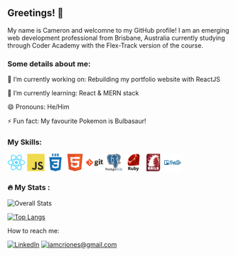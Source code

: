 ## Greetings! 👋
My name is Cameron and welcomne to my GitHub profile!
I am an emerging web development professional from Brisbane, Australia currently studying through Coder Academy with the Flex-Track version of the course.

### Some details about me:
<div>
  🔭 I’m currently working on: Rebuilding my portfolio website with ReactJS
  
  🌱 I’m currently learning: React & MERN stack
  
  😄 Pronouns: He/Him
  
  ⚡ Fun fact: My favourite Pokemon is Bulbasaur!
</div>

### My Skills:
<div>
  <img src="https://github.com/devicons/devicon/blob/master/icons/react/react-original.svg" title="React" alt="React" width="40" height="40"/>
  <img src="https://github.com/devicons/devicon/blob/master/icons/javascript/javascript-original.svg" title="JavaScript" alt="JavaScript" width="40" height="40"/>
  <img src="https://github.com/devicons/devicon/blob/master/icons/css3/css3-plain-wordmark.svg"  title="CSS3" alt="CSS" width="40" height="40"/>
  <img src="https://github.com/devicons/devicon/blob/master/icons/html5/html5-original.svg" title="HTML5" alt="HTML" width="40" height="40"/>
  <img src="https://github.com/devicons/devicon/blob/master/icons/git/git-original-wordmark.svg" title="Git" **alt="Git" width="40" height="40"/>
  <img src="https://github.com/devicons/devicon/blob/master/icons/postgresql/postgresql-original-wordmark.svg" title="PostgreSQL" **alt="PostgreSQL" width="40"             height="40"/>
  <img src="https://github.com/devicons/devicon/blob/master/icons/ruby/ruby-original-wordmark.svg" title="Ruby" **alt="Ruby" width="40" height="40"/>
  <img src="https://github.com/devicons/devicon/blob/master/icons/rails/rails-original-wordmark.svg" title="Rails" **alt="Rails" width="40" height="40"/>
  <img src="https://github.com/devicons/devicon/blob/master/icons/trello/trello-plain-wordmark.svg" title="Trello" **alt="Trello" width="40" height="40"/>
</div>

### :fire: My Stats :

![Overall Stats](https://github-readme-stats.vercel.app/api?username=iamcrjones&count_private=true&show_icons=true&hide=contribs&theme=tokyonight)

[![Top Langs](https://github-readme-stats.vercel.app/api/top-langs/?username=iamcrjones&layout=compact&theme=tokyonight)](https://github.com/anuraghazra/github-readme-stats)

How to reach me:

<a href="https://www.linkedin.com/in/iamcrjones/">![LinkedIn](https://img.shields.io/badge/LinkedIn-0077B5?style=for-the-badge&logo=linkedin&logoColor=white)</a>
<a href="mailto:iamcrjones@gmail.com">![iamcrjones@gmail.com](https://img.shields.io/badge/Gmail-D14836?style=for-the-badge&logo=gmail&logoColor=white)</a>

<!--
**iamcrjones/iamcrjones** is a ✨ _special_ ✨ repository because its `README.md` (this file) appears on your GitHub profile.

Here are some ideas to get you started:

- 🔭 I’m currently working on ...
- 🌱 I’m currently learning ...
- 👯 I’m looking to collaborate on ...
- 🤔 I’m looking for help with ...
- 💬 Ask me about ...
- 📫 How to reach me: ...
- 😄 Pronouns: ...
- ⚡ Fun fact: ...
-->

